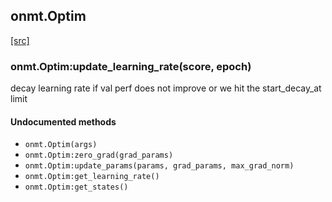 <a name="onmt.Optim.dok"></a>


## onmt.Optim ##


<a class="entityLink" href="https://github.com/opennmt/opennmt/blob/a87c8c95a3cc254280aa661c2ffa86bca2bd7083/lib/train/optim.lua#L111">[src]</a>
<a name="onmt.Optim:update_learning_rate"></a>


### onmt.Optim:update_learning_rate(score, epoch) ###

decay learning rate if val perf does not improve or we hit the start_decay_at limit


#### Undocumented methods ####

<a name="onmt.Optim"></a>
 * `onmt.Optim(args)`
<a name="onmt.Optim:zero_grad"></a>
 * `onmt.Optim:zero_grad(grad_params)`
<a name="onmt.Optim:update_params"></a>
 * `onmt.Optim:update_params(params, grad_params, max_grad_norm)`
<a name="onmt.Optim:get_learning_rate"></a>
 * `onmt.Optim:get_learning_rate()`
<a name="onmt.Optim:get_states"></a>
 * `onmt.Optim:get_states()`

